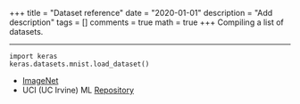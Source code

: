+++
title = "Dataset reference"
date = "2020-01-01"
description = "Add description"
tags = []
comments = true
math = true
+++
Compiling a list of datasets.

---
```
import keras
keras.datasets.mnist.load_dataset()
```


* [ImageNet](http://www.image-net.org/)
* UCI (UC Irvine) ML [Repository](https://archive.ics.uci.edu)
